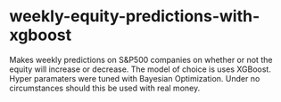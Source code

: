 # weekly-equity-predictions-with-xgboost
Makes weekly predictions on S&amp;P500 companies on whether or not the equity will increase or decrease. The model of choice is uses XGBoost. Hyper paramaters were tuned with Bayesian Optimization. Under no circumstances should this be used with real money.
